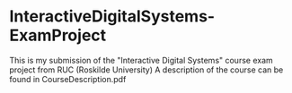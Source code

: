 # InteractiveDigitalSystems-ExamProject
This is my submission of the "Interactive Digital Systems" course exam project from RUC (Roskilde University)
A description of the course can be found in CourseDescription.pdf
